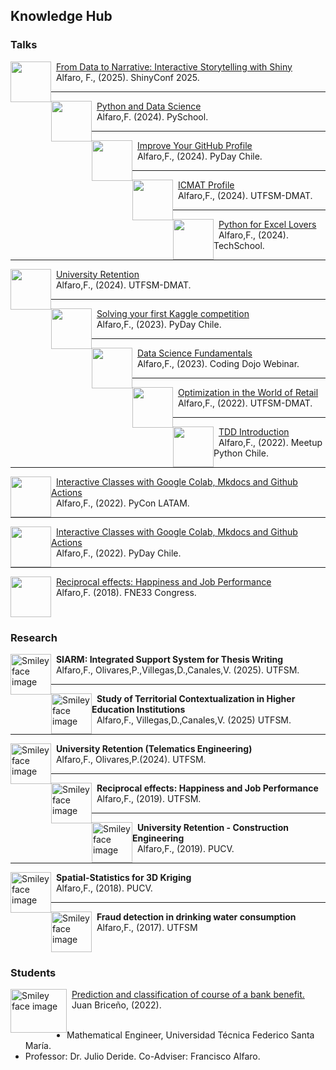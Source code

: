 ## Knowledge Hub


### Talks


<p>
<a href="https://sethnut.com/talks/shiny_2025/presentacion.html#/title-slide">
    <img src="../../images/research/talk.png"
      style="float:left; width:65px; height:65px;">
</a>
<span style="vertical-align:bottom">
&nbsp <a href="https://sethnut.com/talks/shiny_2025/presentacion.html#/title-slide">From Data to Narrative: Interactive Storytelling with Shiny</a><br>
&nbsp Alfaro, F., (2025). ShinyConf 2025.
</span>
</p>

<hr size="30">



<p>
<a href="https://pyschool.cl/">
    <img src="../../images/research/talk.png"
      style="float:left; width:65px; height:65px;">
</a>
<span style="vertical-align:bottom">
&nbsp <a href="https://pyschool.cl/">Python and Data Science</a> <br>
&nbsp  Alfaro,F. (2024). PySchool.

</span>
</p>

<hr size="30">


<p>
<a href="https://github.com/fralfaro/portfolio/blob/main/docs/files/talks/PyDayChile2024_talk.pdf">
    <img src="../../images/research/talk.png"
      style="float:left; width:65px; height:65px;">
</a>
<span style="vertical-align:bottom">
&nbsp <a href="https://github.com/fralfaro/portfolio/blob/main/docs/files/talks/PyDayChile2024_talk.pdf">Improve Your GitHub Profile</a> <br>
&nbsp  Alfaro,F., (2024). PyDay Chile.
</span>
</p>

<hr size="30">

<p>
<a href="https://github.com/fralfaro/portfolio/blob/main/docs/files/talks/icmat_intro.pdf">
    <img src="../../images/research/talk.png"
      style="float:left; width:65px; height:65px;">
</a>
<span style="vertical-align:bottom">
&nbsp <a href="https://github.com/fralfaro/portfolio/blob/main/docs/files/talks/icmat_intro.pdf">ICMAT Profile</a> <br>
&nbsp  Alfaro,F., (2024). UTFSM-DMAT.
</span>
</p>

<hr size="30">

<p>
<a href="https://github.com/fralfaro/portfolio/blob/main/docs/files/talks/python_excel.pdf">
    <img src="../../images/research/talk.png"
      style="float:left; width:65px; height:65px;">
</a>
<span style="vertical-align:bottom">
&nbsp <a href="https://github.com/fralfaro/portfolio/blob/main/docs/files/talks/python_excel.pdf">Python for Excel Lovers</a> <br>
&nbsp  Alfaro,F., (2024). TechSchool.
</span>
</p>

<hr size="30">


<p>
<a href="https://github.com/fralfaro/portfolio/blob/main/docs/files/talks/MAT283_2024S1_talk.pdf">
    <img src="../../images/research/talk.png"
      style="float:left; width:65px; height:65px;">
</a>
<span style="vertical-align:bottom">
&nbsp <a href="https://github.com/fralfaro/portfolio/blob/main/docs/files/talks/MAT283_2024S1_talk.pdf">University Retention</a> <br>
&nbsp  Alfaro,F., (2024). UTFSM-DMAT.
</span>
</p>

<hr size="30">

<p>
<a href="https://github.com/fralfaro/portfolio/blob/main/docs/files/talks/PyDayChile2023_talk.pdf">
    <img src="../../images/research/talk.png"
      style="float:left; width:65px; height:65px;">
</a>
<span style="vertical-align:bottom">
&nbsp <a href="https://github.com/fralfaro/portfolio/blob/main/docs/files/talks/PyDayChile2023_talk.pdf">Solving your first Kaggle competition</a> <br>
&nbsp  Alfaro,F., (2023). PyDay Chile.
</span>
</p>

<hr size="30">

<p>
<a href="https://github.com/fralfaro/portfolio/blob/main/docs/files/talks/cd_intro_ds_talk.pdf">
    <img src="../../images/research/talk.png"
      style="float:left; width:65px; height:65px;">
</a>
<span style="vertical-align:bottom">
&nbsp <a href="https://github.com/fralfaro/portfolio/blob/main/docs/files/talks/cd_intro_ds_talk.pdf">Data Science Fundamentals</a> <br>
&nbsp  Alfaro,F., (2023). Coding Dojo Webinar.
</span>
</p>

<hr size="30">

<p>
<a href="https://github.com/fralfaro/portfolio/blob/main/docs/files/talks/workshop_optimization_talk.pdf">
    <img src="../../images/research/talk.png"
      style="float:left; width:65px; height:65px;">
</a>
<span style="vertical-align:bottom">
&nbsp <a href="https://github.com/fralfaro/portfolio/blob/main/docs/files/talks/workshop_optimization_talk.pdf">Optimization in the World of Retail</a> <br>
&nbsp  Alfaro,F., (2022). UTFSM-DMAT.
</span>
</p>

<hr size="30">

<p>
<a href="https://github.com/fralfaro/portfolio/blob/main/docs/files/talks/MeetupPythonChile_20220929_talk.pdf">
    <img src="../../images/research/talk.png"
      style="float:left; width:65px; height:65px;">
</a>
<span style="vertical-align:bottom">
&nbsp <a href="https://github.com/fralfaro/portfolio/blob/main/docs/files/talks/MeetupPythonChile_20220929_talk.pdf">TDD Introduction</a> <br>
&nbsp  Alfaro,F., (2022). Meetup Python Chile.
</span>
</p>

<hr size="30">

<p>
<a href="https://github.com/fralfaro/portfolio/blob/main/docs/files/talks/PyConLatam2022_talk.pdf">
    <img src="../../images/research/talk.png"
      style="float:left; width:65px; height:65px;">
</a>
<span style="vertical-align:bottom">
&nbsp <a href="https://github.com/fralfaro/portfolio/blob/main/docs/files/talks/PyConLatam2022_talk.pdf">Interactive Classes with Google Colab, Mkdocs and Github Actions</a> <br>
&nbsp  Alfaro,F., (2022). PyCon LATAM.
</span>
</p>

<hr size="30">

<p>
<a href="https://github.com/fralfaro/portfolio/blob/main/docs/files/talks/PyDayChile2022_talk.pdf">
    <img src="../../images/research/talk.png"
      style="float:left; width:65px; height:65px;">
</a>
<span style="vertical-align:bottom">
&nbsp <a href="https://github.com/fralfaro/portfolio/blob/main/docs/files/talks/PyDayChile2022_talk.pdf">Interactive Classes with Google Colab, Mkdocs and Github Actions</a> <br>
&nbsp  Alfaro,F., (2022). PyDay Chile.
</span>
</p>

<hr size="30">

<p>
<a href="https://github.com/fralfaro/portfolio/blob/main/docs/files/talks/FNE33_talk.pdf">
    <img src="../../images/research/talk.png"
      style="float:left; width:65px; height:65px;">
</a>
<span style="vertical-align:bottom">
&nbsp <a href="https://github.com/fralfaro/portfolio/blob/main/docs/files/talks/FNE33_talk.pdf">Reciprocal effects: Happiness and Job Performance</a> <br>
&nbsp  Alfaro,F. (2018). FNE33 Congress.
</span>
</p>


<br>

### Research


<p>
<img src="../../images/research/paper.png" alt="Smiley face image"
style="float:left; width:65px; height:65px;">
<span style="vertical-align:bottom">
&nbsp <strong> SIARM: Integrated Support System for Thesis Writing</strong> <br>
&nbsp  Alfaro,F., Olivares,P.,Villegas,D.,Canales,V. (2025). UTFSM.
</span>
</p>



<hr size="30">

<p>
<img src="../../images/research/paper.png" alt="Smiley face image"
style="float:left; width:65px; height:65px;">
<span style="vertical-align:bottom">
&nbsp <strong> Study of Territorial Contextualization in Higher Education Institutions</strong> <br>
&nbsp  Alfaro,F., Villegas,D.,Canales,V. (2025) UTFSM.
</span>
</p>






<hr size="30">

<p>
<img src="../../images/research/paper.png" alt="Smiley face image"
style="float:left; width:65px; height:65px;">
<span style="vertical-align:bottom">
&nbsp <strong> University Retention (Telematics Engineering)</strong> <br>
&nbsp  Alfaro,F., Olivares,P.(2024). UTFSM.
</span>
</p>

<hr size="30">

<p>
<img src="../../images/research/paper.png" alt="Smiley face image"
style="float:left; width:65px; height:65px;">
<span style="vertical-align:bottom">
&nbsp <strong> Reciprocal effects: Happiness and Job Performance</strong> <br>
&nbsp  Alfaro,F., (2019). UTFSM.
</span>
</p>

<hr size="30">


<p>
<img src="../../images/research/paper.png" alt="Smiley face image"
style="float:left; width:65px; height:65px;">
<span style="vertical-align:bottom">
&nbsp <strong> University Retention - Construction Engineering</strong> <br>
&nbsp  Alfaro,F., (2019). PUCV. 
</span>
</p>

<hr size="30">

<p>
<img src="../../images/research/paper.png" alt="Smiley face image"
style="float:left; width:65px; height:65px;">
<span style="vertical-align:bottom">
&nbsp <strong> Spatial-Statistics for 3D Kriging</strong> <br>
&nbsp  Alfaro,F., (2018). PUCV.
</span>
</p>
 
<hr size="30">

<p>
<img src="../../images/research/paper.png" alt="Smiley face image"
style="float:left; width:65px; height:65px;">
<span style="vertical-align:bottom">
&nbsp <strong> Fraud detection in drinking water consumption</strong> <br>
&nbsp  Alfaro,F., (2017). UTFSM
</span>
</p>

<br>

### Students

<p>
<a href="https://github.com/fralfaro/portfolio/blob/main/docs/files/students/memoria_juan.pdf">
    <img src="../../images/research/hat.png" alt="Smiley face image"
style="float:left; width:90px; height:70px;">
</a>
<span style="vertical-align:bottom">
&nbsp <a href="https://github.com/fralfaro/portfolio/blob/main/docs/files/students/memoria_juan.pdf">Prediction and classification of course of a bank benefit.</a> <br>
&nbsp Juan Briceño, (2022). <br>
</span> <br>
</p>

* Mathematical Engineer, Universidad Técnica Federico Santa María.
* Professor: Dr. Julio Deride. Co-Adviser: Francisco Alfaro.